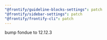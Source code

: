 ```yaml
---
"@frontify/guideline-blocks-settings": patch
"@frontify/sidebar-settings": patch
"@frontify/frontify-cli": patch
---
```


bump fondue to 12.12.3
